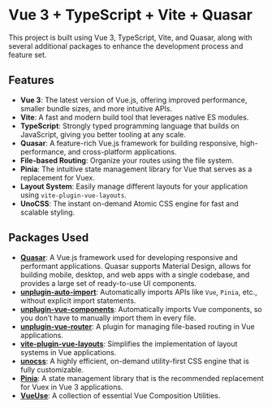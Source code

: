 # Vue 3 + TypeScript + Vite + Quasar

This project is built using Vue 3, TypeScript, Vite, and Quasar, along with several additional packages to enhance the development process and feature set.

## Features

- **Vue 3**: The latest version of Vue.js, offering improved performance, smaller bundle sizes, and more intuitive APIs.
- **Vite**: A fast and modern build tool that leverages native ES modules.
- **TypeScript**: Strongly typed programming language that builds on JavaScript, giving you better tooling at any scale.
- **Quasar**: A feature-rich Vue.js framework for building responsive, high-performance, and cross-platform applications.
- **File-based Routing**: Organize your routes using the file system.
- **Pinia**: The intuitive state management library for Vue that serves as a replacement for Vuex.
- **Layout System**: Easily manage different layouts for your application using `vite-plugin-vue-layouts`.
- **UnoCSS**: The instant on-demand Atomic CSS engine for fast and scalable styling.

## Packages Used

- **[Quasar](https://quasar.dev/)**: A Vue.js framework used for developing responsive and performant applications. Quasar supports Material Design, allows for building mobile, desktop, and web apps with a single codebase, and provides a large set of ready-to-use UI components.
- **[unplugin-auto-import](https://github.com/antfu/unplugin-auto-import)**: Automatically imports APIs like `Vue`, `Pinia`, etc., without explicit import statements.
- **[unplugin-vue-components](https://github.com/antfu/unplugin-vue-components)**: Automatically imports Vue components, so you don’t have to manually import them in every file.
- **[unplugin-vue-router](https://github.com/posva/unplugin-vue-router)**: A plugin for managing file-based routing in Vue applications.
- **[vite-plugin-vue-layouts](https://github.com/JohnCampionJr/vite-plugin-vue-layouts)**: Simplifies the implementation of layout systems in Vue applications.
- **[unocss](https://github.com/unocss/unocss)**: A highly efficient, on-demand utility-first CSS engine that is fully customizable.
- **[Pinia](https://pinia.vuejs.org/)**: A state management library that is the recommended replacement for Vuex in Vue 3 applications.
- **[VueUse](https://vueuse.org/)**: A collection of essential Vue Composition Utilities.

